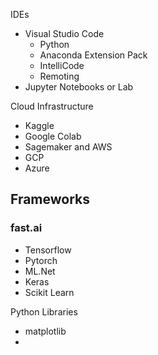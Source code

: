 
IDEs
- Visual Studio Code
  - Python
  - Anaconda Extension Pack
  - IntelliCode
  - Remoting
- Jupyter Notebooks or Lab

Cloud Infrastructure
- Kaggle
- Google Colab
- Sagemaker and AWS
- GCP
- Azure

Frameworks
----------

### fast.ai

- Tensorflow
- Pytorch
- ML.Net
- Keras
- Scikit Learn

Python Libraries
- matplotlib
- 